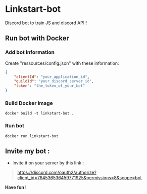 # Linkstart-bot
Discord bot to train JS and discord API !

## Run bot with Docker
### Add bot information
Create "ressources/config.json" with these information:
```json
{
    "clientId": "your_application_id",
    "guildId": "your_discord_server_id",
    "token": "the_token_of_your_bot"
}
```
### Build Docker image
    docker build -t linkstart-bot .

### Run bot
    docker run linkstart-bot
    
## Invite my bot : 
- Invite it on your server by this link : 
>https://discord.com/oauth2/authorize?client_id=784536536459771925&permissions=8&scope=bot

**Have fun !**
